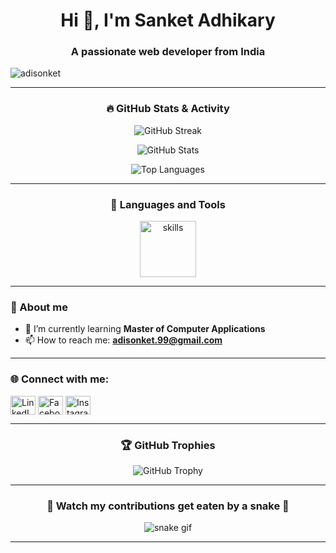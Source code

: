 <h1 align="center">Hi 👋, I'm Sanket Adhikary</h1>
<h3 align="center">A passionate web developer from India</h3>

<p align="left"> <img src="https://komarev.com/ghpvc/?username=adisonket&label=Profile%20views&color=0e75b6&style=flat" alt="adisonket" /> </p>

---

<h3 align="center">🔥 GitHub Stats & Activity</h3>

<p align="center">
  <img src="https://github-readme-streak-stats.herokuapp.com/?user=adisonket&theme=dracula&hide_border=false" alt="GitHub Streak" />
</p>

<p align="center">
  <img src="https://github-readme-stats.vercel.app/api?username=adisonket&show_icons=true&theme=dracula&hide_border=false" alt="GitHub Stats" />
</p>

<p align="center">
  <img src="https://github-readme-stats.vercel.app/api/top-langs/?username=adisonket&layout=compact&theme=dracula&hide_border=false" alt="Top Languages" />
</p>

---

<h3 align="center">🚀 Languages and Tools</h3>

<div align="center">
  <img src="https://skillicons.dev/icons?i=html,css,js,react,nodejs,express,mongodb,mysql,java,python,php,bootstrap,tailwind,figma,cpp,c,laravel,oracle" height="90" alt="skills" />
</div>

---
### 📖 About me

- 🌱 I’m currently learning **Master of Computer Applications**
- 📫 How to reach me: **adisonket.99@gmail.com**

---

<h3 align="left">🌐 Connect with me:</h3>

<p align="left">
  <a href="https://linkedin.com/in/sanket-adhikary-020888253" target="blank"><img align="center" src="https://raw.githubusercontent.com/rahuldkjain/github-profile-readme-generator/master/src/images/icons/Social/linked-in-alt.svg" alt="LinkedIn" height="30" width="40" /></a>
  <a href="https://www.facebook.com/share/1apegg36ua/?mibextid=wwxifr" target="blank"><img align="center" src="https://raw.githubusercontent.com/rahuldkjain/github-profile-readme-generator/master/src/images/icons/Social/facebook.svg" alt="Facebook" height="30" width="40" /></a>
  <a href="https://www.instagram.com/sanket_adhikary?igsh=enrjn205bzvmdmx6&utm_source=qr" target="blank"><img align="center" src="https://raw.githubusercontent.com/rahuldkjain/github-profile-readme-generator/master/src/images/icons/Social/instagram.svg" alt="Instagram" height="30" width="40" /></a>
</p>

---

<h3 align="center">🏆 GitHub Trophies</h3>

<p align="center">
  <img src="https://github-profile-trophy.vercel.app/?username=adisonket&theme=dracula&column=6&margin-w=10&margin-h=10" alt="GitHub Trophy" />
</p>

---

<h3 align="center">🐍 Watch my contributions get eaten by a snake 🐍</h3>

<p align="center">
  <img src="https://github.com/adisonket/adisonket/raw/output/github-contribution-grid-snake.svg" alt="snake gif" />
</p>

---
